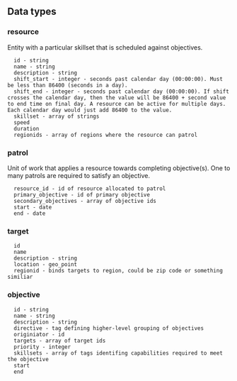 
## Data types

### resource
Entity with a particular skillset that is scheduled against objectives.

```
  id - string
  name - string
  description - string
  shift_start - integer - seconds past calendar day (00:00:00). Must be less than 86400 (seconds in a day).
  shift_end - integer - seconds past calendar day (00:00:00). If shift crosses the calendar day, then the value will be 86400 + second value to end time on final day. A resource can be active for multiple days. Each calendar day would just add 86400 to the value.
  skillset - array of strings
  speed
  duration
  regionids - array of regions where the resource can patrol
```

### patrol
Unit of work that applies a resource towards completing objective(s). One to many patrols are required to satisfy an objective.

```
  resource_id - id of resource allocated to patrol
  primary_objective - id of primary objective
  secondary_objectives - array of objective ids
  start - date
  end - date
```

### target

```
  id
  name
  description - string
  location - geo_point
  regionid - binds targets to region, could be zip code or something similiar
```

### objective

```
  id - string
  name - string
  description - string
  directive - tag defining higher-level grouping of objectives
  originiator - id 
  targets - array of target ids
  priority - integer
  skillsets - array of tags identifing capabilities required to meet the objective
  start
  end
```
